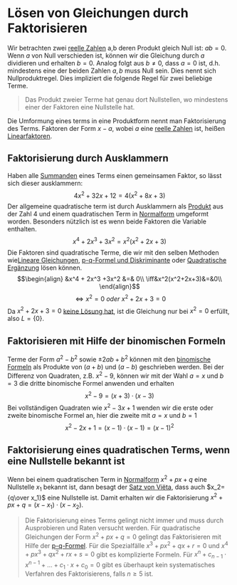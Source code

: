 # Lösen von Gleichungen durch Faktorisieren
Wir betrachten zwei [reelle Zahlen](Reelle%20Zahlen.md) a,b deren Produkt gleich Null ist: $ab  = 0$. Wenn $a$ von Null verschieden ist, können wir die Gleichung durch $a$ dividieren und erhalten $b = 0$. Analog folgt aus $b \neq 0$, dass $a = 0$ ist, d.h. mindestens eine der beiden Zahlen $a,b$ muss Null sein. Dies nennt sich Nullproduktregel. Dies impliziert die folgende Regel für zwei beliebige Terme.
> Das Produkt zweier Terme hat genau dort Nullstellen, wo mindestens einer der Faktoren eine Nullstelle hat.

Die Umformung eines terms in eine Produktform nennt man Faktorisierung des Terms. Faktoren der Form $x-a$, wobei $a$ eine [reelle Zahlen](Reelle%20Zahlen.md) ist, heißen [Linearfaktoren](Linearfaktorzerlegung%20und%20der%20Satz%20von%20Viëta.md).

## Faktorisierung durch Ausklammern 
Haben alle [Summanden](Die%20Grundrechenarten.md) eines Terms einen gemeinsamen Faktor, so lässt sich dieser ausklammern:$$4x^2 + 32x+12=4(x^2+8x+3)$$
Der allgemeine quadratische term ist durch Ausklammern als [Produkt](Die%20Grundrechenarten.md) aus der Zahl 4 und einem  quadratischen Term in [Normalform](Normalform.md) umgeformt worden.
Besonders nützlich ist es wenn beide Faktoren die Variable enthalten.
$$x^4+2x^3+3x^2=x^2(x^2+2x+3)$$
Die Faktoren sind quadratische Terme, die wir  mit den selben Methoden wie[Lineare Gleichungen](Lineare%20Gleichungen.md), [p-q-Formel und Diskriminante](p-q-Formel%20und%20Diskriminante.md) oder [Quadratische Ergänzung](Quadratische%20Ergänzung.md) lösen können.
$$\begin{align}
&x^4 + 2x^3 +3x^2 &=& 0\\
\iff&x^2(x^2+2x+3)&=&0\\
\end{align}$$$$\iff x^2=0\ oder\ x^2+2x+3 = 0$$
Da $x^2+2x+3 =0$ [keine Lösung hat](Linearfaktorzerlegung%20und%20der%20Satz%20von%20Viëta.md), ist die Gleichung nur bei $x^2 = 0$ erfüllt, also $L = \{0\}$.
## Faktorisieren mit Hilfe der binomischen Formeln
Terme der Form $a^2 - b^2$ sowie $\pm 2ab+b^2$ können mit den [binomische Formeln](Binomische%20Formeln.md) als Produkte von $(a+b)$ und $(a-b)$ geschrieben werden. Bei der Differenz von Quadraten, z.B. $x^2-9$, können wir mit der Wahl $a=x$ und $b=3$ die dritte binomische Formel anwenden und erhalten $$x^2-9=(x+3)\cdot (x-3)$$
Bei vollständigen Quadraten wie $x^2-3x +1$ wenden wir die erste oder zweite binomische Formel an, hier die zweite mit $a=x$ und $b=1$
$$x^2-2x+1 = (x-1) \cdot (x-1) = (x-1)^2$$
## Faktorisierung eines quadratischen Terms, wenn eine Nullstelle bekannt ist
Wenn bei einem quadratischen Term in [Normalform](Normalform.md) $x^2+px+q$ eine Nullstelle $x_1$ bekannt ist, dann besagt der [Satz von Viëta](Linearfaktorzerlegung%20und%20der%20Satz%20von%20Viëta.md), dass auch $x_2={q\over x_1}$ eine Nullstelle ist. Damit erhalten wir die Faktorisierung $x^2+px+q = (x-x_1) \cdot (x-x_2)$.

> Die Faktorisierung eines Terms gelingt nicht immer und muss durch Ausprobieren und Raten versucht werden.
> Für quadratische Gleichungen der Form $x^2+px+q=0$ gelingt das Faktorisieren mit Hilfe der [p-q-Formel](p-q-Formel%20und%20Diskriminante.md). Für die Spezialfälle $x^3+px^2+qx+r=0$ und $x^4+px^3+qx^2+rx+s=0$ gibt es komplizierte Formeln. Für $x^n + c_{n-1} \cdot x^{n-1}+...+c_1 \cdot x + c_0 = 0$ gibt es überhaupt kein systematisches Verfahren des Faktorisierens, falls $n \geq 5$ ist.
